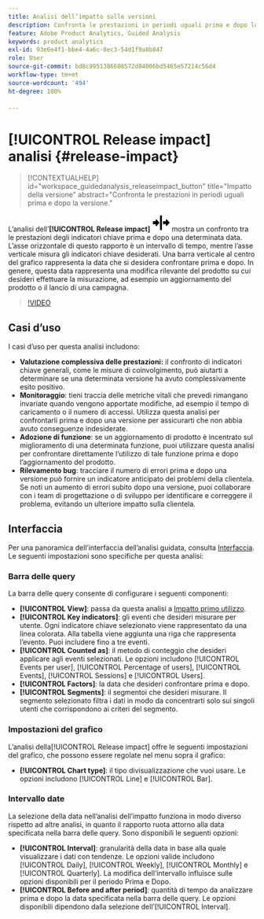 ```yaml
---
title: Analisi dell’impatto sulle versioni
description: Confronta le prestazioni in periodi uguali prima e dopo la versione.
feature: Adobe Product Analytics, Guided Analysis
keywords: product analytics
exl-id: 93e6e4f1-bbe4-4a6c-8ec3-54d1f9a8b847
role: User
source-git-commit: bd8c9951386608572d84006bd5465e57214c56d4
workflow-type: tm+mt
source-wordcount: '494'
ht-degree: 100%

---
```


# [!UICONTROL Release impact] analisi {#release-impact}

<!-- markdownlint-disable MD034 -->

>[!CONTEXTUALHELP]
>id="workspace_guidedanalysis_releaseimpact_button"
>title="Impatto della versione"
>abstract="Confronta le prestazioni in periodi uguali prima e dopo la versione."

<!-- markdownlint-enable MD034 -->

L’analisi dell’**[!UICONTROL Release impact]** ![Release](/help/assets/icons/Release.svg) mostra un confronto tra le prestazioni degli indicatori chiave prima e dopo una determinata data. L’asse orizzontale di questo rapporto è un intervallo di tempo, mentre l’asse verticale misura gli indicatori chiave desiderati. Una barra verticale al centro del grafico rappresenta la data che si desidera confrontare prima e dopo. In genere, questa data rappresenta una modifica rilevante del prodotto su cui desideri effettuare la misurazione, ad esempio un aggiornamento del prodotto o il lancio di una campagna.

>[!VIDEO](https://video.tv.adobe.com/v/3421665/?quality=12&learn=on)

## Casi d’uso

I casi d’uso per questa analisi includono:

* **Valutazione complessiva delle prestazioni:** il confronto di indicatori chiave generali, come le misure di coinvolgimento, può aiutarti a determinare se una determinata versione ha avuto complessivamente esito positivo.
* **Monitoraggio**: tieni traccia delle metriche vitali che prevedi rimangano invariate quando vengono apportate modifiche, ad esempio il tempo di caricamento o il numero di accessi. Utilizza questa analisi per confrontarli prima e dopo una versione per assicurarti che non abbia avuto conseguenze indesiderate.
* **Adozione di funzione**: se un aggiornamento di prodotto è incentrato sul miglioramento di una determinata funzione, puoi utilizzare questa analisi per confrontare direttamente l’utilizzo di tale funzione prima e dopo l’aggiornamento del prodotto.
* **Rilevamento bug**: tracciare il numero di errori prima e dopo una versione può fornire un indicatore anticipato dei problemi della clientela. Se noti un aumento di errori subito dopo una versione, puoi collaborare con i team di progettazione o di sviluppo per identificare e correggere il problema, evitando un ulteriore impatto sulla clientela.

## Interfaccia

Per una panoramica dell’interfaccia dell’analisi guidata, consulta [Interfaccia](../overview.md#interface). Le seguenti impostazioni sono specifiche per questa analisi:

### Barra delle query

La barra delle query consente di configurare i seguenti componenti:

* **[!UICONTROL View]**: passa da questa analisi a [Impatto primo utilizzo](first-use-impact.md).
* **[!UICONTROL Key indicators]**: gli eventi che desideri misurare per utente. Ogni indicatore chiave selezionato viene rappresentato da una linea colorata. Alla tabella viene aggiunta una riga che rappresenta l’evento. Puoi includere fino a tre eventi.
* **[!UICONTROL Counted as]**: il metodo di conteggio che desideri applicare agli eventi selezionati. Le opzioni includono [!UICONTROL Events per user], [!UICONTROL Percentage of users], [!UICONTROL Events], [!UICONTROL Sessions] e [!UICONTROL Users].
* **[!UICONTROL Factors]**: la data che desideri confrontare prima e dopo.
* **[!UICONTROL Segments]**: il segmentoi che desideri misurare. Il segmento selezionato filtra i dati in modo da concentrarti solo sui singoli utenti che corrispondono ai criteri del segmento.

### Impostazioni del grafico

L’analisi della[!UICONTROL Release impact] offre le seguenti impostazioni del grafico, che possono essere regolate nel menu sopra il grafico:

* **[!UICONTROL Chart type]**: il tipo divisualizzazione che vuoi usare. Le opzioni includono [!UICONTROL Line] e [!UICONTROL Bar].

### Intervallo date

La selezione della data nell’analisi dell’impatto funziona in modo diverso rispetto ad altre analisi, in quanto il rapporto ruota attorno alla data specificata nella barra delle query. Sono disponibili le seguenti opzioni:

* **[!UICONTROL Interval]**: granularità della data in base alla quale visualizzare i dati con tendenze. Le opzioni valide includono [!UICONTROL Daily], [!UICONTROL Weekly], [!UICONTROL Monthly] e [!UICONTROL Quarterly]. La modifica dell’intervallo influisce sulle opzioni disponibili per il periodo Prima e Dopo.
* **[!UICONTROL Before and after period]**: quantità di tempo da analizzare prima e dopo la data specificata nella barra delle query. Le opzioni disponibili dipendono dalla selezione dell’[!UICONTROL Interval].


<!--
## Example

See below for an example of the analysis.

![Release impact](../assets/release-impact.png)

-->
